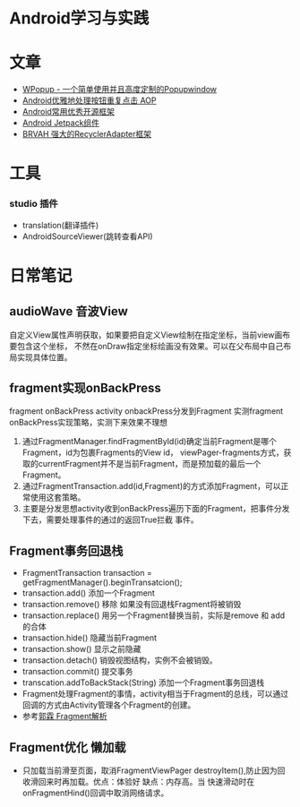 # Android学习与实践

# 文章
- [WPopup - 一个简单使用并且高度定制的Popupwindow](http://www.wanandroid.com/blog/show/2340)
- [Android优雅地处理按钮重复点击 AOP](https://www.jianshu.com/p/7b35eb8d0d3)
- [Android常用优秀开源框架](https://github.com/Ericsongyl/AOSF)
- [Android Jetpack组件](https://blog.csdn.net/Alexwll/article/details/83302173)
- [BRVAH 强大的RecyclerAdapter框架](https://www.jianshu.com/p/b343fcff51b0)


# 工具
### studio 插件 
- translation(翻译插件) 
- AndroidSourceViewer(跳转查看API)

# 日常笔记
## audioWave 音波View
自定义View属性声明获取，如果要把自定义View绘制在指定坐标，当前view画布要包含这个坐标，
不然在onDraw指定坐标绘画没有效果。可以在父布局中自己布局实现具体位置。
## fragment实现onBackPress
fragment onBackPress activity onbackPress分发到Fragment
实测fragment onBackPress实现策略，实测下来效果不理想
1. 通过FragmentManager.findFragmentById(id)确定当前Fragment是哪个Fragment，id为包裹Fragments的View id，
viewPager-fragments方式，获取的currentFragment并不是当前Fragment，而是预加载的最后一个Fragment。
2. 通过FragmentTransaction.add(id,Fragment)的方式添加Fragment，可以正常使用这套策略。
3. 主要是分发思想activity收到onBackPress遍历下面的Fragment，把事件分发下去，需要处理事件的通过的返回True拦截
事件。
        
## Fragment事务回退栈
- FragmentTransaction transaction = getFragmentManager().beginTransatcion();
- transaction.add() 添加一个Fragment
- transaction.remove() 移除 如果没有回退栈Fragment将被销毁
- transaction.replace() 用另一个Fragment替换当前，实际是remove 和 add的合体
- transaction.hide() 隐藏当前Fragment
- transaction.show() 显示之前隐藏
- transaction.detach() 销毁视图结构，实例不会被销毁。
- transaction.commit() 提交事务
- transcation.addToBackStack(String) 添加一个Fragment事务回退栈
- Fragment处理Fragment的事情，activity相当于Fragment的总线，可以通过回调的方式由Activity管理各个Fragment的创建。
- 参考[郭霖 Fragment解析](https://blog.csdn.net/lmj623565791/article/details/37992017)

## Fragment优化 懒加载
- 只加载当前滑至页面，取消FragmentViewPager destroyItem(),防止因为回收滑回来时再加载。优点：体验好 缺点：内存高。当
快速滑动时在onFragmentHind()回调中取消网络请求。